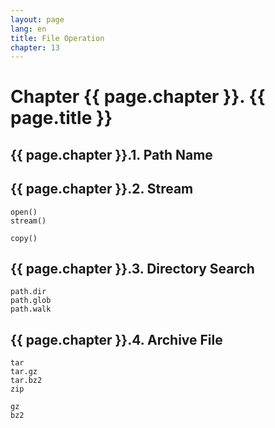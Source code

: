 ```yaml
---
layout: page
lang: en
title: File Operation
chapter: 13
---
```


# Chapter {{ page.chapter }}. {{ page.title }}

## {{ page.chapter }}.1. Path Name

## {{ page.chapter }}.2. Stream

    open()
    stream()

    copy()


## {{ page.chapter }}.3. Directory Search

    path.dir
    path.glob
    path.walk


## {{ page.chapter }}.4. Archive File

    tar
    tar.gz
    tar.bz2
    zip

    gz
    bz2

